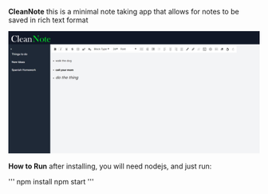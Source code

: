 **CleanNote**
this is a minimal note taking app that allows for notes to be saved in rich text format

![image info](./demo.png)

**How to Run**
after installing, you will need nodejs, and just run:

'''
npm install
npm start
'''